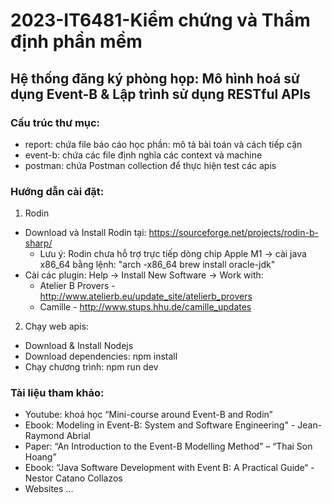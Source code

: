 # 2023-IT6481-Kiểm chứng và Thẩm định phần mềm
## Hệ thống đăng ký phòng họp: Mô hình hoá sử dụng Event-B & Lập trình sử dụng RESTful APIs

### Cấu trúc thư mục:
- report: chứa file báo cáo học phần: mô tả bài toán và cách tiếp cận
- event-b: chứa các file định nghĩa các context và machine
- postman: chứa Postman collection để thực hiện test các apis 

### Hướng dẫn cài đặt:
1. Rodin 
- Download và Install Rodin tại: https://sourceforge.net/projects/rodin-b-sharp/
  + Lưu ý: Rodin chưa hỗ trợ trực tiếp dòng chip Apple M1 -> cài java x86_64 bằng lệnh: "arch -x86_64 brew install oracle-jdk"
- Cài các plugin: Help -> Install New Software -> Work with: 
  + Atelier B Provers - http://www.atelierb.eu/update_site/atelierb_provers
  + Camille - http://www.stups.hhu.de/camille_updates

2. Chạy web apis:
- Download & Install Nodejs
- Download dependencies: npm install
- Chạy chương trình: npm run dev

### Tài liệu tham khảo:
- Youtube: khoá học “Mini-course around Event-B and Rodin”
- Ebook: Modeling in Event-B: System and Software Engineering" - Jean-Raymond Abrial
- Paper: “An Introduction to the Event-B Modelling Method” – “Thai Son Hoang”
- Ebook: “Java Software Development with Event B: A Practical Guide“  - Nestor Catano Collazos
- Websites ...